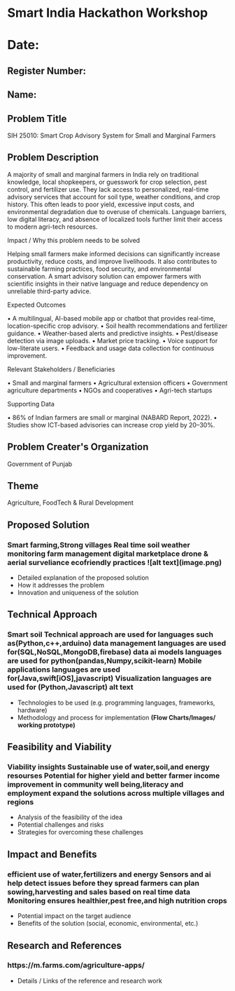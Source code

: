 # Smart India Hackathon Workshop
# Date:
## Register Number:
## Name:
## Problem Title
SIH 25010: Smart Crop Advisory System for Small and Marginal Farmers
## Problem Description
A majority of small and marginal farmers in India rely on traditional knowledge, local shopkeepers, or guesswork for crop selection, pest control, and fertilizer use. They lack access to personalized, real-time advisory services that account for soil type, weather conditions, and crop history. This often leads to poor yield, excessive input costs, and environmental degradation due to overuse of chemicals. Language barriers, low digital literacy, and absence of localized tools further limit their access to modern agri-tech resources.

Impact / Why this problem needs to be solved

Helping small farmers make informed decisions can significantly increase productivity, reduce costs, and improve livelihoods. It also contributes to sustainable farming practices, food security, and environmental conservation. A smart advisory solution can empower farmers with scientific insights in their native language and reduce dependency on unreliable third-party advice.

Expected Outcomes

• A multilingual, AI-based mobile app or chatbot that provides real-time, location-specific crop advisory.
• Soil health recommendations and fertilizer guidance.
• Weather-based alerts and predictive insights.
• Pest/disease detection via image uploads.
• Market price tracking.
• Voice support for low-literate users.
• Feedback and usage data collection for continuous improvement.

Relevant Stakeholders / Beneficiaries

• Small and marginal farmers
• Agricultural extension officers
• Government agriculture departments
• NGOs and cooperatives
• Agri-tech startups

Supporting Data

• 86% of Indian farmers are small or marginal (NABARD Report, 2022).
• Studies show ICT-based advisories can increase crop yield by 20–30%.

## Problem Creater's Organization
Government of Punjab

## Theme
Agriculture, FoodTech & Rural Development

## Proposed Solution
<h3>Smart farming,Strong villages
Real time soil
weather monitoring
farm management
digital marketplace
drone & aerial surveliance
ecofriendly practices
![alt text](image.png)
</h3>
<ul><li>Detailed explanation of the proposed solution</li>
<li>How it addresses the problem</li>
<li>Innovation and uniqueness of the solution</li></ul>

## Technical Approach
<h3>Smart soil
Technical approach are used for languages such as(Python,c++,arduino)
data management languages are used for(SQL,NoSQL,MongoDB,firebase)
data ai models languages are used for python(pandas,Numpy,scikit-learn)
Mobile applications languages are used for(Java,swift[iOS],javascript)
Visualization languages are used for (Python,Javascript)
alt text
</h3>
<ul><li>Technologies to be used (e.g. programming languages, frameworks, hardware)
</li>
<li>Methodology and process for implementation <b>(Flow Charts/Images/ working prototype)</b></li></ul>

## Feasibility and Viability
<h3>Viability insights
Sustainable use of water,soil,and energy resourses
Potential for higher yield and better farmer income
improvement in community well being,literacy and employment
expand the solutions across multiple villages and regions
</h3>
<ul><li>Analysis of the feasibility of the idea</li>
<li>Potential challenges and risks</li>
<li>Strategies for overcoming these challenges</li></ul>

## Impact and Benefits
<h3>efficient use of water,fertilizers and energy
Sensors and ai help detect issues before they spread
farmers can plan sowing,harvesting and sales based on real time data
Monitoring ensures healthier,pest free,and high nutrition crops
</h3>
<ul><li>Potential impact on the target audience</li>
<li>Benefits of the solution (social, economic, environmental, etc.)</li></ul>

## Research and References
<h3>https://m.farms.com/agriculture-apps/
</h3>
<ul><li>Details / Links of the reference and research work</li></ul>
